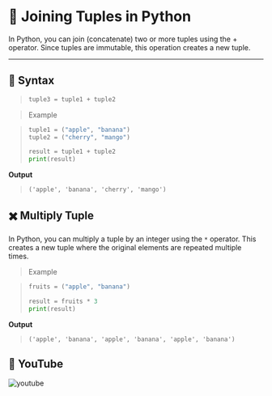 # 🧬 Joining Tuples in Python

In Python, you can join (concatenate) two or more tuples using the + operator. Since tuples are immutable, this operation creates a new tuple.

___

## 📘 Syntax

>```python
> tuple3 = tuple1 + tuple2
>```

> Example

>```python
>tuple1 = ("apple", "banana")
>tuple2 = ("cherry", "mango")
>
>result = tuple1 + tuple2
>print(result)
>```

**Output**

>```
>('apple', 'banana', 'cherry', 'mango')
>```

## ✖️ Multiply Tuple 

In Python, you can multiply a tuple by an integer using the `*` operator. This creates a new tuple where the original elements are repeated multiple times.

> Example

>```python
>fruits = ("apple", "banana")
>
>result = fruits * 3
>print(result)
>```

**Output**

>```
>('apple', 'banana', 'apple', 'banana', 'apple', 'banana')
>```

## 🎥 YouTube

![youtube]()


